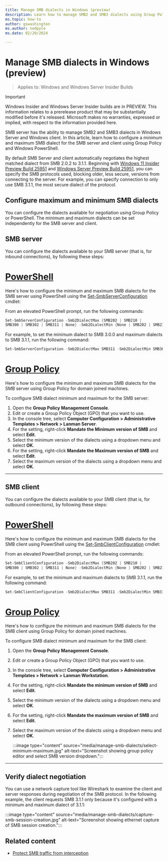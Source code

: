 ```yaml
---
title: Manage SMB dialects in Windows (preview)
description: Learn how to manage SMB2 and SMB3 dialects using Group Policy and Windows PowerShell in Windows Server and Windows client.
ms.topic: how-to
author: gswashington
ms.author: nedpyle
ms.date: 02/20/2024

---
```


# Manage SMB dialects in Windows (preview)

>Applies to: Windows and Windows Server Insider Builds

> [!IMPORTANT]
> Windows Insider and Windows Server Insider builds are in PREVIEW. This information relates to a prerelease product that may be substantially modified before it's released. Microsoft makes no warranties, expressed or implied, with respect to the information provided here.

SMB server has the ability to manage SMB2 and SMB3 dialects in Windows Server and Windows client. In this article, learn how to configure a minimum and maximum SMB dialect for the SMB server and client using Group Policy and Windows PowerShell.

By default SMB Server and client automatically negotiates the highest matched dialect from SMB 2.0.2 to 3.1.1. Beginning with [Windows 11 Insider Preview Build 25951](https://blogs.windows.com/windows-insider/2023/09/13/announcing-windows-11-insider-preview-build-25951-canary-channel/) and [Windows Server Preview Build 25951](https://techcommunity.microsoft.com/t5/windows-server-insiders/announcing-windows-server-preview-build-25951/m-p/3926636), you can specify the SMB protocols used, blocking older, less secure, versions from connecting to the server. For example, you can specify connection to only use SMB 3.1.1, the most secure dialect of the protocol.

## Configure maximum and minimum SMB dialects

You can configure the dialects available for negotiation using Group Policy or PowerShell. The minimum and maximum dialects can be set independently for the SMB server and client.

## SMB server

You can configure the dialects available to your SMB server (that is, for inbound connections), by following these steps:

# [PowerShell](#tab/powershell)

Here's how to configure the minimum and maximum SMB dialects for the SMB server using PowerShell using the [Set-SmbServerConfiguration](/powershell/module/smbshare/set-smbserverconfiguration) cmdlet:

From an elevated PowerShell prompt, run the following commands:

```powershell
Set-SmbServerConfiguration -Smb2DialectMax {SMB202 | SMB210 |
SMB300 | SMB302 | SMB311 | None} -Smb2DialectMin {None | SMB202 | SMB210 | SMB300 | SMB302 | SMB311}
```

For example, to set the minimum dialect to SMB 3.0.0 and maximum dialects to SMB 3.1.1, run the following command:

```powershell
Set-SmbServerConfiguration -Smb2DialectMax SMB311 -Smb2DialectMin SMB300
```

# [Group Policy](#tab/group-policy)

Here's how to configure the minimum and maximum SMB dialects for the SMB server using Group Policy for domain joined machines.

To configure SMB dialect minimum and maximum for the SMB server:

1. Open the **Group Policy Management Console**.
1. Edit or create a Group Policy Object (GPO) that you want to use.
1. In the console tree, select **Computer Configuration > Administrative Templates > Network >
    Lanman Server**.
1. For the setting, right-click **Mandate the Minimum version of SMB** and select **Edit**.
1. Select the minimum version of the dialects using a dropdown menu and select **OK**.
1. For the setting, right-click **Mandate the Maximum version of SMB** and select **Edit**.
1. Select the maximum version of the dialects using a dropdown menu and select **OK**.

---

## SMB client

You can configure the dialects available to your SMB client (that is, for outbound connections), by following these steps:

# [PowerShell](#tab/powershell)

Here's how to configure the minimum and maximum SMB dialects for the SMB client using PowerShell using the [Set-SmbClientConfiguration](/powershell/module/smbshare/set-smbclientconfiguration) cmdlet:

From an elevated PowerShell prompt, run the following commands:

```powershell
Set-SmbClientConfiguration -Smb2DialectMax {SMB202 | SMB210 |
SMB300 | SMB302 | SMB311 | None} -Smb2DialectMin {None | SMB202 | SMB210 | SMB300 | SMB302 | SMB311}
```

For example, to set the minimum and maximum dialects to SMB 3.1.1, run the following command:

```powershell
Set-SmbClientConfiguration -Smb2DialectMax SMB311 -Smb2DialectMin SMB311
```

# [Group Policy](#tab/group-policy)

Here's how to configure the minimum and maximum SMB dialects for the SMB client using Group Policy for domain joined machines.

To configure SMB dialect minimum and maximum for the SMB client:

1. Open the **Group Policy Management Console**.
1. Edit or create a Group Policy Object (GPO) that you want to use.
1. In the console tree, select **Computer Configuration > Administrative Templates > Network >
    Lanman Workstation**.
1. For the setting, right-click **Mandate the minimum version of SMB** and select **Edit**.
1. Select the minimum version of the dialects using a dropdown menu and select **OK**.
1. For the setting, right-click **Mandate the maximum version of SMB** and select **Edit**.
1. Select the maximum version of the dialects using a dropdown menu and select **OK**.

   :::image type="content" source="media/manage-smb-dialects/select-minimum-maximum.jpg" alt-text="Screenshot showing group policy editor and select SMB version dropdown.":::

---

## Verify dialect negotiation

You can use a network capture tool like Wireshark to examine the client and server responses during negotiation of the SMB protocol. In the following example, the client requests SMB 3.1.1 only because it's configured with a minimum and maximum dialect of 3.1.1:

:::image type="content" source="media/manage-smb-dialects/capture-smb-session-creation.jpg" alt-text="Screenshot showing ethernet capture of SMB session creation.":::

## Related content

- [Protect SMB traffic from interception](smb-interception-defense.md)